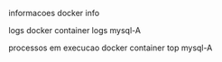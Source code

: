 informacoes
docker info

logs
docker container logs mysql-A

processos em execucao
docker container top mysql-A